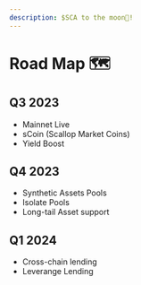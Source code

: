```yaml
---
description: $SCA to the moon🚀!
---
```


# Road Map 🗺

## Q3 2023

* Mainnet Live
* sCoin (Scallop Market Coins)
* Yield Boost

## Q4 2023

* Synthetic Assets Pools
* Isolate Pools
* Long-tail Asset support

## Q1 2024

* Cross-chain lending
* Leverange Lending
